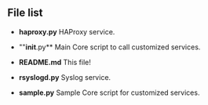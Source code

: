 ## File list

* **haproxy.py** HAProxy service.

* ""__init__.py** Main Core script to call customized services.

* **README.md** This file!

* **rsyslogd.py** Syslog service.

* **sample.py** Sample Core script for customized services.
